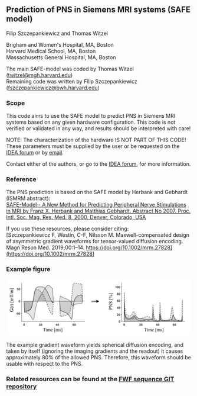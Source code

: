 ## Prediction of PNS in Siemens MRI systems (SAFE model)

Filip Szczepankiewicz and Thomas Witzel  
  
Brigham and Women's Hospital, MA, Boston  
Harvard Medical School, MA, Boston  
Massachusetts General Hospital, MA, Boston  

The main SAFE-model was coded by Thomas Witzel (twitzel@mgh.harvard.edu)  
Remaining code was written by Filip Szczepankiewicz (fszczepankiewicz@bwh.harvard.edu)

### Scope
This code aims to use the SAFE model to predict PNS in Siemens MRI systems based on any given hardware configuration. This code is not verified or validated in any way, and results should be interpreted with care!

NOTE: The characterization of the hardware IS NOT PART OF THIS CODE! These
parameters must be supplied by the user or be requested on the [IDEA forum](https://www.mr-idea.com/communities/idea/results.aspx?k=PNS%20prediction%20in%20Matlab%20using%20the%20SAFE%20model) or by [email](mailto:fszczepankiewicz@bwh.harvard.edu).

Contact either of the authors, or go to the [IDEA forum](https://www.mr-idea.com/communities/idea/results.aspx?k=PNS%20prediction%20in%20Matlab%20using%20the%20SAFE%20model), for more information.

### Reference
The PNS prediction is based on the SAFE model by Herbank and Gebhardt (ISMRM abstract):  
[SAFE-Model - A New Method for Predicting Peripheral Nerve Stimulations in MRI
by Franz X. Herbank and Matthias Gebhardt. Abstract No 2007. 
Proc. Intl. Soc. Mag. Res. Med. 8, 2000, Denver, Colorado, USA](https://cds.ismrm.org/ismrm-2000/PDF7/2007.PDF)

If you use these resources, please consider citing:  
[Szczepankiewicz F, Westin, C-F, Nilsson M. Maxwell-compensated design of asymmetric gradient waveforms for tensor-valued diffusion encoding. Magn Reson Med. 2019;00:1–14. https://doi.org/10.1002/mrm.27828](https://doi.org/10.1002/mrm.27828)


### Example figure
![Example of predicted PNS in arbitrary gradient waveform.](safe_example_figure.jpg)

The example gradient waveform yields spherical diffusion encoding, and taken by itself (ignoring the imaging gradients and the readout) it causes approximately 80% of the allowed PNS. Therefore, this waveform should be usable with respect to the PNS.

### Related resources can be found at the [FWF sequence GIT repository](https://github.com/filip-szczepankiewicz/fwf_seq_resources)
